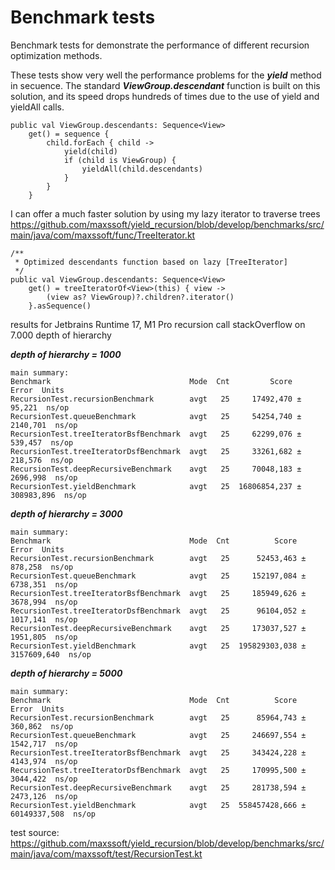 # Benchmark tests
Benchmark tests for demonstrate the performance of different recursion optimization methods.

These tests show very well the performance problems for the ***yield*** method in secuence.
The standard ***ViewGroup.descendant*** function is built on this solution, and its speed drops hundreds of times due to the use of yield and yieldAll calls.
```
public val ViewGroup.descendants: Sequence<View>
    get() = sequence {
        child.forEach { child ->
            yield(child)
            if (child is ViewGroup) {
                yieldAll(child.descendants)
            }
        }
    }
```

I can offer a much faster solution by using my lazy iterator to traverse trees
https://github.com/maxssoft/yield_recursion/blob/develop/benchmarks/src/main/java/com/maxssoft/func/TreeIterator.kt
```
/**
 * Optimized descendants function based on lazy [TreeIterator]
 */
public val ViewGroup.descendants: Sequence<View>
    get() = treeIteratorOf<View>(this) { view ->
        (view as? ViewGroup)?.children?.iterator()
    }.asSequence()
```

results for Jetbrains Runtime 17, M1 Pro
recursion call stackOverflow on 7.000 depth of hierarchy

***depth of hierarchy = 1000***
```
main summary:
Benchmark                               Mode  Cnt         Score        Error  Units
RecursionTest.recursionBenchmark        avgt   25     17492,470 ±     95,221  ns/op
RecursionTest.queueBenchmark            avgt   25     54254,740 ±   2140,701  ns/op
RecursionTest.treeIteratorBsfBenchmark  avgt   25     62299,076 ±    539,457  ns/op
RecursionTest.treeIteratorDsfBenchmark  avgt   25     33261,682 ±    218,576  ns/op
RecursionTest.deepRecursiveBenchmark    avgt   25     70048,183 ±   2696,998  ns/op
RecursionTest.yieldBenchmark            avgt   25  16806854,237 ± 308983,896  ns/op
```

***depth of hierarchy = 3000***
```
main summary:
Benchmark                               Mode  Cnt          Score         Error  Units
RecursionTest.recursionBenchmark        avgt   25      52453,463 ±     878,258  ns/op
RecursionTest.queueBenchmark            avgt   25     152197,084 ±    6738,351  ns/op
RecursionTest.treeIteratorBsfBenchmark  avgt   25     185949,626 ±    3678,994  ns/op
RecursionTest.treeIteratorDsfBenchmark  avgt   25      96104,052 ±    1017,141  ns/op
RecursionTest.deepRecursiveBenchmark    avgt   25     173037,527 ±    1951,805  ns/op
RecursionTest.yieldBenchmark            avgt   25  195829303,038 ± 3157609,640  ns/op
```

***depth of hierarchy = 5000***
```
main summary:
Benchmark                               Mode  Cnt          Score          Error  Units
RecursionTest.recursionBenchmark        avgt   25      85964,743 ±      360,862  ns/op
RecursionTest.queueBenchmark            avgt   25     246697,554 ±     1542,717  ns/op
RecursionTest.treeIteratorBsfBenchmark  avgt   25     343424,228 ±     4143,974  ns/op
RecursionTest.treeIteratorDsfBenchmark  avgt   25     170995,500 ±     3044,422  ns/op
RecursionTest.deepRecursiveBenchmark    avgt   25     281738,594 ±     2473,126  ns/op
RecursionTest.yieldBenchmark            avgt   25  558457428,666 ± 60149337,508  ns/op
```
test source:  https://github.com/maxssoft/yield_recursion/blob/develop/benchmarks/src/main/java/com/maxssoft/test/RecursionTest.kt
